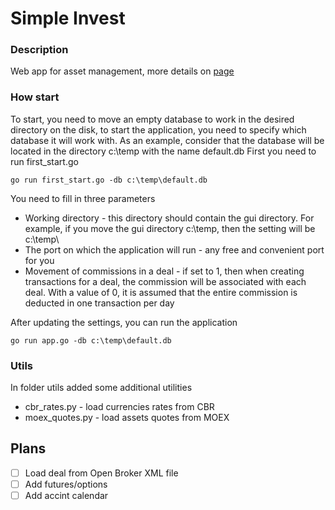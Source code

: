 # Simple Invest
### Description
Web app for asset management, more details on [page](https://anteater.dev/simple-invest/)

### How start
To start, you need to move an empty database to work in the desired directory on the disk, to start the application, you need to specify which database it will work with. As an example, consider that the database will be located in the directory c:\temp with the name default.db
First you need to run first_start.go
```
go run first_start.go -db c:\temp\default.db
```
You need to fill in three parameters

+ Working directory - this directory should contain the gui directory. For example, if you move the gui directory c:\temp, then the setting will be c:\temp\
+ The port on which the application will run - any free and convenient port for you
+ Movement of commissions in a deal - if set to 1, then when creating transactions for a deal, the commission will be associated with each deal. With a value of 0, it is assumed that the entire commission is deducted in one transaction per day

After updating the settings, you can run the application
```
go run app.go -db c:\temp\default.db
```
### Utils
In folder utils added some additional utilities
+ cbr_rates.py - load currencies rates from CBR 
+ moex_quotes.py - load assets quotes from MOEX

## Plans
- [ ] Load deal from Open Broker XML file
- [ ] Add futures/options
- [ ] Add accint calendar
